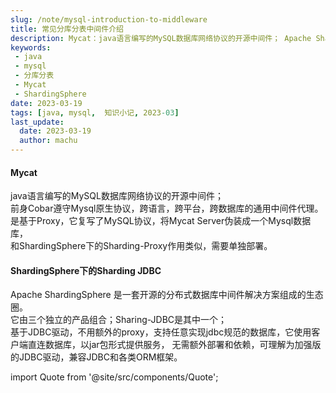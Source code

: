```yaml
---
slug: /note/mysql-introduction-to-middleware
title: 常见分库分表中间件介绍
description: Mycat：java语言编写的MySQL数据库网络协议的开源中间件； Apache ShardingSphere 是一套开源的分布式数据库中间件解决方案组成的生态圈。  
keywords:
 - java
 - mysql
 - 分库分表
 - Mycat
 - ShardingSphere
date: 2023-03-19
tags: [java, mysql,  知识小记, 2023-03]
last_update:
  date: 2023-03-19
  author: machu
---
```


#### Mycat

java语言编写的MySQL数据库网络协议的开源中间件；  
前身Cobar遵守Mysql原生协议，跨语言，跨平台，跨数据库的通用中间件代理。  
是基于Proxy，它复写了MySQL协议，将Mycat Server伪装成一个Mysql数据库，  
和ShardingSphere下的Sharding-Proxy作用类似，需要单独部署。  

#### ShardingSphere下的Sharding JDBC

Apache ShardingSphere 是一套开源的分布式数据库中间件解决方案组成的生态圈。  
它由三个独立的产品组合；Sharing-JDBC是其中一个；   
基于JDBC驱动，不用额外的proxy，支持任意实现jdbc规范的数据库，它使用客户端直连数据库，以jar包形式提供服务，
无需额外部署和依赖，可理解为加强版的JDBC驱动，兼容JDBC和各类ORM框架。

import Quote from '@site/src/components/Quote';

> <Quote></Quote>
